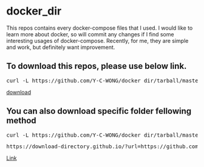 # docker_dir

This repos contains every docker-compose files that I used.
I would like to learn more about docker, so will commit any changes if I find some interesting usages of docker-compose.
Recently, for me, they are simple and work, but definitely want improvement.

## To download this repos, please use below link.
<pre>curl -L https://github.com/Y-C-WONG/docker_dir/tarball/master</pre>
[download](https://github.com/Y-C-WONG/docker_dir/tarball/master)

## You can also download specific folder fellowing method
<pre>curl -L https://github.com/Y-C-WONG/docker_dir/tarball/master/ | tar xz --wildcards "*/wordpress-compose" --strip-components=1</pre>
<pre>https://download-directory.github.io/?url=https://github.com/Y-C-WONG/docker_dir/tree/main/wordpress-compose</pre>
[Link](https://download-directory.github.io/?url=https://github.com/Y-C-WONG/docker_dir/tree/main/wordpress-compose)
